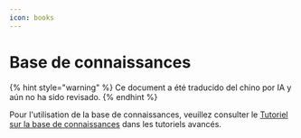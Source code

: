 ```yaml
---
icon: books
---
```

# Base de connaissances


{% hint style="warning" %}
Ce document a été traducido del chino por IA y aún no ha sido revisado.
{% endhint %}




Pour l'utilisation de la base de connaissances, veuillez consulter le [Tutoriel sur la base de connaissances](../../knowledge-base/knowledge-base.md) dans les tutoriels avancés.